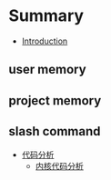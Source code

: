 # Summary

- [Introduction](README.md)

## user memory


## project memory


## slash command

- [代码分析](code_Reading/README.md)
  - [内核代码分析](code_Reading/内核代码分析.md)

